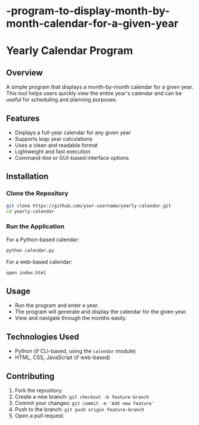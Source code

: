 # -program-to-display-month-by-month-calendar-for-a-given-year
# Yearly Calendar Program

## Overview
A simple program that displays a month-by-month calendar for a given year. This tool helps users quickly view the entire year's calendar and can be useful for scheduling and planning purposes.

## Features
- Displays a full-year calendar for any given year
- Supports leap year calculations
- Uses a clean and readable format
- Lightweight and fast execution
- Command-line or GUI-based interface options

## Installation

### Clone the Repository
```bash
git clone https://github.com/your-username/yearly-calendar.git
cd yearly-calendar
```

### Run the Application
For a Python-based calendar:
```bash
python calendar.py
```
For a web-based calendar:
```bash
open index.html
```

## Usage
- Run the program and enter a year.
- The program will generate and display the calendar for the given year.
- View and navigate through the months easily.

## Technologies Used
- Python (if CLI-based, using the `calendar` module)
- HTML, CSS, JavaScript (if web-based)

## Contributing
1. Fork the repository.
2. Create a new branch: `git checkout -b feature-branch`
3. Commit your changes: `git commit -m 'Add new feature'`
4. Push to the branch: `git push origin feature-branch`
5. Open a pull request.



